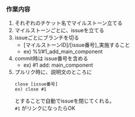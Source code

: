 ### 作業内容
1. それぞれのチケット名でマイルストーン立てる
2. マイルストーンごとに、issueを立てる
3. issueごとにブランチを切る  
   - [マイルストーンID]/[issue番号]_実施すること
   - ex) %1/#1_add_main_component
4. commit時は issue番号を含める
   - ex) #1 add: main_component
5. プルリク時に、説明文のところに
   ```
   close [issue番号]
   ex) close #1
   ```
   とすることで自動でissueを閉じてくれる。  
   `#1` がリンクになったらOK
